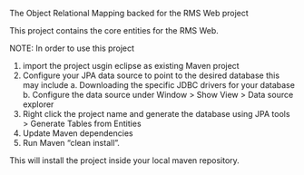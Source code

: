 The Object Relational Mapping backed for the RMS Web project 

This project contains the core entities for the RMS Web. 

NOTE: In order to use this project 
1. import the project usgin eclipse as existing Maven project 
2. Configure your JPA data source to point to the desired database this may include
	a. Downloading the specific JDBC drivers for your database 
	b.  Configure the data source under Window > Show View > Data source explorer 
3. Right click the project name and generate the database using JPA tools > Generate Tables from Entities
4. Update Maven dependencies
5. Run Maven “clean install”.


This will install the project inside your local maven repository.